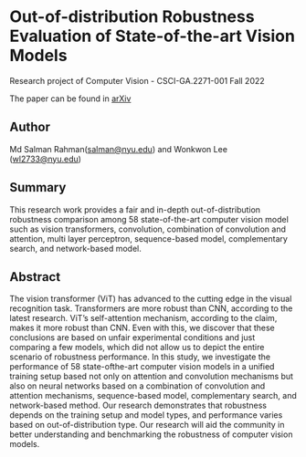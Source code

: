 # Out-of-distribution Robustness Evaluation of State-of-the-art Vision Models

Research project of Computer Vision - CSCI-GA.2271-001 Fall 2022

The paper can be found in [arXiv](https://doi.org/10.48550/arXiv.2301.10750)


## Author

Md Salman Rahman(salman@nyu.edu) and Wonkwon Lee (wl2733@nyu.edu)

## Summary
This research work provides a fair and in-depth out-of-distribution robustness comparison among 58 state-of-the-art computer vision model such as vision transformers, convolution, combination of convolution and attention, multi layer perceptron, sequence-based model,
complementary search, and network-based model. 

## Abstract
The vision transformer (ViT) has advanced to the cutting edge in the visual recognition task. 
Transformers are more robust than CNN, according to the latest research. 
ViT’s self-attention mechanism, according to the claim, makes it more robust than CNN. 
Even with this, we discover that these conclusions are based on unfair experimental conditions and just comparing a few models, which did not allow
us to depict the entire scenario of robustness performance.
In this study, we investigate the performance of 58 state-ofthe-art computer vision models in a unified training setup based not only on attention and convolution mechanisms but also on neural networks based on a combination of convolution and attention mechanisms, sequence-based model, complementary search, and network-based method. 
Our research demonstrates that robustness depends on the training setup and model types, and performance varies based on out-of-distribution type. 
Our research will aid the community in better understanding and benchmarking the robustness of computer vision models.

